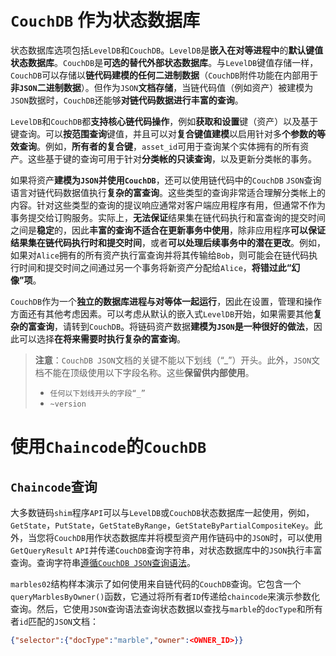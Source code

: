 # `CouchDB` 作为状态数据库

状态数据库选项包括`LevelDB`和`CouchDB`。`LevelDB`是**嵌入在对等进程中**的**默认键值状态数据库**。`CouchDB`是**可选的替代外部状态数据库**。与`LevelDB`键值存储一样，`CouchDB`可以存储以**链代码建模的任何二进制数据**（`CouchDB`附件功能在内部用于**非`JSON`二进制数据**）。但作为`JSON`**文档存储**，当链代码值（例如资产）被建模为`JSON`数据时，`CouchDB`还能够**对链代码数据进行丰富的查询**。

`LevelDB`和`CouchDB`都**支持核心链代码操作**，例如**获取和设置**键（资产）以及基于键查询。可以**按范围查询**键值，并且可以对**复合键值建模**以启用针对多**个参数的等效查询**。例如，**所有者的复合键**，`asset_id`可用于查询某个实体拥有的所有资产。这些基于键的查询可用于针对**分类帐的只读查询**，以及更新分类帐的事务。

如果将资产**建模为`JSON`并使用`CouchDB`**，还可以使用链代码中的`CouchDB` `JSON`查询语言对链代码数据值执行**复杂的富查询**。这些类型的查询非常适合理解分类帐上的内容。针对这些类型的查询的提议响应通常对客户端应用程序有用，但通常不作为事务提交给订购服务。实际上，**无法保证**结果集在链代码执行和富查询的提交时间之间是**稳定**的，因此**丰富的查询不适合在更新事务中使用**，除非应用程序**可以保证结果集在链代码执行时和提交时间**，或者**可以处理后续事务中的潜在更改**。例如，如果对`Alice`拥有的所有资产执行富查询并将其传输给`Bob`，则可能会在链代码执行时间和提交时间之间通过另一个事务将新资产分配给`Alice`，**将错过此“幻像”项**。

`CouchDB`作为一个**独立的数据库进程与对等体一起运行**，因此在设置，管理和操作方面还有其他考虑因素。可以考虑从默认的嵌入式`LevelDB`开始，如果需要其他**复杂的富查询**，请转到`CouchDB`。将链码资产数据**建模为`JSON`是一种很好的做法**，因此可以选择**在将来需要时执行复杂的富查询**。

> **注意**：`CouchDB JSON`文档的关键不能以下划线（“_”）开头。此外，`JSON`文档不能在顶级使用以下字段名称。这些**保留供内部使用**。
>
> - `任何以下划线开头的字段“_”`
> - `~version`

# 使用`Chaincode`的`CouchDB`

## `Chaincode`查询

大多数链码`shim`程序`API`可以与`LevelDB`或`CouchDB`状态数据库一起使用，例如，`GetState`，`PutState`，`GetStateByRange`，`GetStateByPartialCompositeKey`。此外，当您将`CouchDB`用作状态数据库并将模型资产用作链码中的`JSON`时，可以使用`GetQueryResult` `API`并传递`CouchDB`查询字符串，对状态数据库中的`JSON`执行丰富查询。查询字符串[遵循`CouchDB JSON`查询语法](http://docs.couchdb.org/en/2.1.1/api/database/find.html)。

`marbles02`结构样本演示了如何使用来自链代码的`CouchDB`查询。它包含一个`queryMarblesByOwner()`函数，它通过将所有者`ID`传递给`chaincode`来演示参数化查询。然后，它使用`JSON`查询语法查询状态数据以查找与`marble`的`docType`和所有者`id`匹配的`JSON`文档：

```json
{"selector":{"docType":"marble","owner":<OWNER_ID>}}
```


